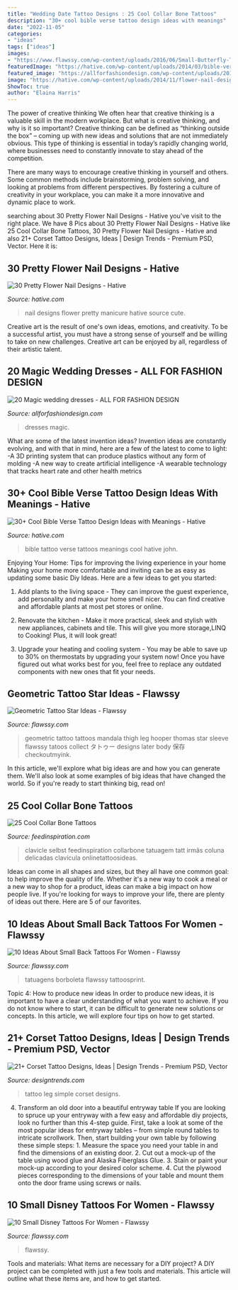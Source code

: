 ```yaml
---
title: "Wedding Date Tattoo Designs : 25 Cool Collar Bone Tattoos"
description: "30+ cool bible verse tattoo design ideas with meanings"
date: "2022-11-05"
categories:
- "ideas"
tags: ["ideas"]
images:
- "https://www.flawssy.com/wp-content/uploads/2016/06/Small-Butterfly-Tattoos-for-Women-3.jpg"
featuredImage: "https://hative.com/wp-content/uploads/2014/03/bible-verse-tattoos/4-john-3-16-bible-verse-tattoo.jpg"
featured_image: "https://allforfashiondesign.com/wp-content/uploads/2013/05/w-2.jpg"
image: "https://hative.com/wp-content/uploads/2014/11/flower-nail-designs/27-pretty-flower-nail-designs.jpg"
ShowToc: true
author: "Elaina Harris"
---
```



The power of creative thinking
We often hear that creative thinking is a valuable skill in the modern workplace. But what is creative thinking, and why is it so important?
Creative thinking can be defined as “thinking outside the box” – coming up with new ideas and solutions that are not immediately obvious. This type of thinking is essential in today’s rapidly changing world, where businesses need to constantly innovate to stay ahead of the competition.

There are many ways to encourage creative thinking in yourself and others. Some common methods include brainstorming, problem solving, and looking at problems from different perspectives. By fostering a culture of creativity in your workplace, you can make it a more innovative and dynamic place to work.

	

		
searching about 30 Pretty Flower Nail Designs - Hative you've visit to the right place. We have 8 Pics about 30 Pretty Flower Nail Designs - Hative like 25 Cool Collar Bone Tattoos, 30 Pretty Flower Nail Designs - Hative and also 21+ Corset Tattoo Designs, Ideas | Design Trends - Premium PSD, Vector. Here it is:
		
    
## 30 Pretty Flower Nail Designs - Hative

<img loading=lazy src="https://hative.com/wp-content/uploads/2014/11/flower-nail-designs/27-pretty-flower-nail-designs.jpg" onerror="this.onerror=null;this.src='https://tse1.mm.bing.net/th?id=OIP.hQfMan_5h5n611K-UlJaGQHaJ4&amp;pid=15.1';" alt="30 Pretty Flower Nail Designs - Hative">

_Source: hative.com_

>nail designs flower pretty manicure hative source cute. 

	

Creative art is the result of one's own ideas, emotions, and creativity. To be a successful artist, you must have a strong sense of yourself and be willing to take on new challenges. Creative art can be enjoyed by all, regardless of their artistic talent.

    
## 20 Magic Wedding Dresses - ALL FOR FASHION DESIGN

<img loading=lazy src="https://allforfashiondesign.com/wp-content/uploads/2013/05/w-2.jpg" onerror="this.onerror=null;this.src='https://tse1.mm.bing.net/th?id=OIP.Vum4wbem_askUgAnHyUJ4wHaKm&amp;pid=15.1';" alt="20 Magic wedding dresses - ALL FOR FASHION DESIGN">

_Source: allforfashiondesign.com_

>dresses magic. 

	

What are some of the latest invention ideas?
Invention ideas are constantly evolving, and with that in mind, here are a few of the latest to come to light: 
-A 3D printing system that can produce plastics without any form of molding 
-A new way to create artificial intelligence 
-A wearable technology that tracks heart rate and other health metrics

    
## 30+ Cool Bible Verse Tattoo Design Ideas With Meanings - Hative

<img loading=lazy src="https://hative.com/wp-content/uploads/2014/03/bible-verse-tattoos/4-john-3-16-bible-verse-tattoo.jpg" onerror="this.onerror=null;this.src='https://tse2.mm.bing.net/th?id=OIP.vDXO9jx3LgRo70cOnvhhyAHaKZ&amp;pid=15.1';" alt="30+ Cool Bible Verse Tattoo Design Ideas with Meanings - Hative">

_Source: hative.com_

>bible tattoo verse tattoos meanings cool hative john. 

	

Enjoying Your Home: Tips for improving the living experience in your home
Making your home more comfortable and inviting can be as easy as updating some basic Diy Ideas. Here are a few ideas to get you started:
1. Add plants to the living space - They can improve the guest experience, add personality and make your home smell nicer. You can find creative and affordable plants at most pet stores or online.

2. Renovate the kitchen - Make it more practical, sleek and stylish with new appliances, cabinets and tile. This will give you more storage,LINQ to Cooking! Plus, it will look great!

3. Upgrade your heating and cooling system - You may be able to save up to 30% on thermostats by upgrading your system now! Once you have figured out what works best for you, feel free to replace any outdated components with new ones that fit your needs.

    
## Geometric Tattoo Star Ideas - Flawssy

<img loading=lazy src="http://flawssy.com/wp-content/uploads/2016/12/Geometric-Tattoo-New.jpg" onerror="this.onerror=null;this.src='https://tse1.mm.bing.net/th?id=OIP.UDqt6jGvzGndIQVcfqw0qwHaPY&amp;pid=15.1';" alt="Geometric Tattoo Star Ideas - Flawssy">

_Source: flawssy.com_

>geometric tattoo tattoos mandala thigh leg hooper thomas star sleeve flawssy tatoos collect タトゥー designs later body 保存 checkoutmyink. 

	

In this article, we'll explore what big ideas are and how you can generate them. We'll also look at some examples of big ideas that have changed the world. So if you're ready to start thinking big, read on!

    
## 25 Cool Collar Bone Tattoos

<img loading=lazy src="https://www.feedinspiration.com/wp-content/uploads/2015/08/Sweet-love-Tattoo-quote-in-German-on-collar-bone.jpg" onerror="this.onerror=null;this.src='https://tse3.mm.bing.net/th?id=OIP.X8gNeFIacMMVgRz1nMBXuAHaJ4&amp;pid=15.1';" alt="25 Cool Collar Bone Tattoos">

_Source: feedinspiration.com_

>clavicle selbst feedinspiration collarbone tatuagem tatt irmãs coluna delicadas clavícula onlinetattoosideas. 

	

Ideas can come in all shapes and sizes, but they all have one common goal: to help improve the quality of life. Whether it's a new way to cook a meal or a new way to shop for a product, ideas can make a big impact on how people live. If you're looking for ways to improve your life, there are plenty of ideas out there. Here are 5 of our favorites.

    
## 10 Ideas About Small Back Tattoos For Women - Flawssy

<img loading=lazy src="https://www.flawssy.com/wp-content/uploads/2016/06/Small-Butterfly-Tattoos-for-Women-3.jpg" onerror="this.onerror=null;this.src='https://tse3.mm.bing.net/th?id=OIP.9ii_Z6jamskNf4s7pVuJggHaLI&amp;pid=15.1';" alt="10 Ideas About Small Back Tattoos For Women - Flawssy">

_Source: flawssy.com_

>tatuagens borboleta flawssy tattoosprint. 

	

Topic 4: How to produce new ideas
In order to produce new ideas, it is important to have a clear understanding of what you want to achieve. If you do not know where to start, it can be difficult to generate new solutions or concepts. In this article, we will explore four tips on how to get started.

    
## 21+ Corset Tattoo Designs, Ideas | Design Trends - Premium PSD, Vector

<img loading=lazy src="https://images.designtrends.com/wp-content/uploads/2016/07/19181514/Simple-Tattoo-on-Leg.jpg" onerror="this.onerror=null;this.src='https://tse1.mm.bing.net/th?id=OIP.GwP4DJqcVEUG21fqy7qmdQHaHa&amp;pid=15.1';" alt="21+ Corset Tattoo Designs, Ideas | Design Trends - Premium PSD, Vector">

_Source: designtrends.com_

>tattoo leg simple corset designs. 

	

4. Transform an old door into a beautiful entryway table
If you are looking to spruce up your entryway with a few easy and affordable diy projects, look no further than this 4-step guide. First, take a look at some of the most popular ideas for entryway tables – from simple round tables to intricate scrollwork. Then, start building your own table by following these simple steps: 1. Measure the space you need your table in and find the dimensions of an existing door. 2. Cut out a mock-up of the table using wood glue and Alaska Fiberglass Glue. 3. Stain or paint your mock-up according to your desired color scheme. 4. Cut the plywood pieces corresponding to the dimensions of your table and mount them onto the door frame using screws or nails.

    
## 10 Small Disney Tattoos For Women - Flawssy

<img loading=lazy src="http://flawssy.com/wp-content/uploads/2016/06/Small-Mickey-Mouse-Tattoo.jpg" onerror="this.onerror=null;this.src='https://tse1.mm.bing.net/th?id=OIP.fXSIR-4IzVItLnUrEB6JZgHaJ4&amp;pid=15.1';" alt="10 Small Disney Tattoos For Women - Flawssy">

_Source: flawssy.com_

>flawssy. 

	

Tools and materials: What items are necessary for a DIY project?
A DIY project can be completed with just a few tools and materials. This article will outline what these items are, and how to get started.

